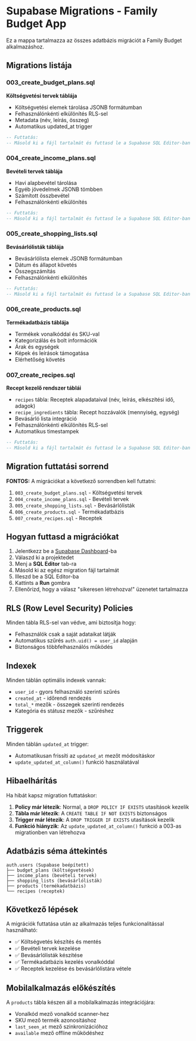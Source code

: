 # Supabase Migrations - Family Budget App

Ez a mappa tartalmazza az összes adatbázis migrációt a Family Budget alkalmazáshoz.

## Migrations listája

### 003_create_budget_plans.sql
**Költségvetési tervek táblája**
- Költségvetési elemek tárolása JSONB formátumban
- Felhasználónkénti elkülönítés RLS-sel
- Metadata (név, leírás, összeg)
- Automatikus updated_at trigger

```sql
-- Futtatás:
-- Másold ki a fájl tartalmát és futtasd le a Supabase SQL Editor-ban
```

### 004_create_income_plans.sql
**Bevételi tervek táblája**
- Havi alapbevétel tárolása
- Egyéb jövedelmek JSONB tömbben
- Számított összbevétel
- Felhasználónkénti elkülönítés

```sql
-- Futtatás:
-- Másold ki a fájl tartalmát és futtasd le a Supabase SQL Editor-ban
```

### 005_create_shopping_lists.sql
**Bevásárlólisták táblája**
- Bevásárlólista elemek JSONB formátumban
- Dátum és állapot követés
- Összegszámítás
- Felhasználónkénti elkülönítés

```sql
-- Futtatás:
-- Másold ki a fájl tartalmát és futtasd le a Supabase SQL Editor-ban
```

### 006_create_products.sql
**Termékadatbázis táblája**
- Termékek vonalkóddal és SKU-val
- Kategorizálás és bolt információk
- Árak és egységek
- Képek és leírások támogatása
- Elérhetőség követés

### 007_create_recipes.sql  
**Recept kezelő rendszer táblái**
- `recipes` tábla: Receptek alapadataival (név, leírás, elkészítési idő, adagok)
- `recipe_ingredients` tábla: Recept hozzávalók (mennyiség, egység)
- Bevásárló lista integráció
- Felhasználónkénti elkülönítés RLS-sel
- Automatikus timestampek

```sql
-- Futtatás:
-- Másold ki a fájl tartalmát és futtasd le a Supabase SQL Editor-ban
```

## Migration futtatási sorrend

**FONTOS:** A migrációkat a következő sorrendben kell futtatni:

1. `003_create_budget_plans.sql` - Költségvetési tervek
2. `004_create_income_plans.sql` - Bevételi tervek  
3. `005_create_shopping_lists.sql` - Bevásárlólisták
4. `006_create_products.sql` - Termékadatbázis
5. `007_create_recipes.sql` - Receptek

## Hogyan futtasd a migrációkat

1. Jelentkezz be a [Supabase Dashboard](https://supabase.com/dashboard)-ba
2. Válaszd ki a projektedet
3. Menj a **SQL Editor** tab-ra
4. Másold ki az egész migration fájl tartalmát
5. Illeszd be a SQL Editor-ba
6. Kattints a **Run** gombra
7. Ellenőrizd, hogy a válasz "sikeresen létrehozva!" üzenetet tartalmazza

## RLS (Row Level Security) Policies

Minden tábla RLS-sel van védve, ami biztosítja hogy:
- Felhasználók csak a saját adataikat látják
- Automatikus szűrés `auth.uid() = user_id` alapján
- Biztonságos többfelhasználós működés

## Indexek

Minden táblán optimális indexek vannak:
- `user_id` - gyors felhasználó szerinti szűrés
- `created_at` - időrendi rendezés
- `total_*` mezők - összegek szerinti rendezés
- Kategória és státusz mezők - szűréshez

## Triggerek

Minden táblán `updated_at` trigger:
- Automatikusan frissíti az `updated_at` mezőt módosításkor
- `update_updated_at_column()` funkció használatával

## Hibaelhárítás

Ha hibát kapsz migration futtatáskor:

1. **Policy már létezik**: Normal, a `DROP POLICY IF EXISTS` utasítások kezelik
2. **Tábla már létezik**: A `CREATE TABLE IF NOT EXISTS` biztonságos
3. **Trigger már létezik**: A `DROP TRIGGER IF EXISTS` utasítások kezelik
4. **Funkció hiányzik**: Az `update_updated_at_column()` funkció a 003-as migrationben van létrehozva

## Adatbázis séma áttekintés

```
auth.users (Supabase beépített)
├── budget_plans (költségvetések)
├── income_plans (bevételi tervek)  
├── shopping_lists (bevásárlólisták)
├── products (termékadatbázis)
└── recipes (receptek)
```

## Következő lépések

A migrációk futtatása után az alkalmazás teljes funkcionalitással használható:
- ✅ Költségvetés készítés és mentés
- ✅ Bevételi tervek kezelése
- ✅ Bevásárlólisták készítése
- ✅ Termékadatbázis kezelés vonalkóddal
- ✅ Receptek kezelése és bevásárlólistára vétele

## Mobilalkalmazás előkészítés

A `products` tábla készen áll a mobilalkalmazás integrációjára:
- Vonalkód mező vonalkód scanner-hez
- SKU mező termék azonosításhoz
- `last_seen_at` mező szinkronizációhoz
- `available` mező offline működéshez
